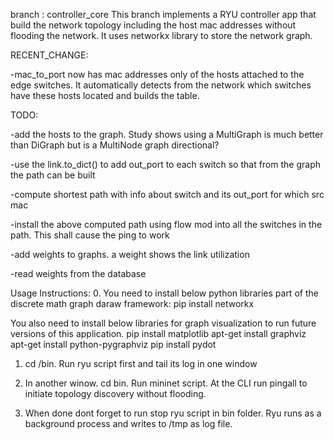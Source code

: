 
branch : controller_core
This branch implements a RYU controller app that build the network topology including the host mac addresses without flooding the network.
It uses networkx library to store the network graph.

RECENT_CHANGE:

-mac_to_port now has mac addresses only of the hosts attached to the edge switches. It automatically detects from the network which switches have these hosts located and builds the table.

TODO:

-add the hosts to the graph. Study shows using a MultiGraph is much better than DiGraph but is a MultiNode graph directional? 

-use the link.to_dict() to add out_port to each switch so that from the graph the path can be built 

-compute shortest path with info about switch and its out_port for which src mac 

-install the above computed path using flow mod into all the switches in the path. This shall cause the ping to work

-add weights to graphs. a weight shows the link utilization

-read weights from the database


Usage Instructions:
0. You need to install below python libraries part of the discrete math graph daraw framework:
	pip install networkx
	
 You also need to install below libraries for graph visualization to run future versions of this application.
	pip install matplotlib
	apt-get install graphviz
	apt-get install python-pygraphviz
	pip install pydot
1. cd /bin. Run ryu script first and tail its log in one window

2. In another winow. cd bin. Run mininet script. At the CLI run pingall to initiate topology discovery without flooding.

3. When done dont forget to run stop ryu script in bin folder. Ryu runs as a background process and writes to /tmp as log file.

